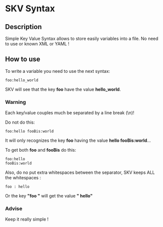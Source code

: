 # SKV Syntax
## Description

Simple Key Value Syntax allows to store easily variables into a file.
No need to use or known XML or YAML !

## How to use
To write a variable you need to use the next syntax:
```
foo:hello_world
```

SKV will see that the key **foo** have the value **hello_world**.

### Warning 

Each key/value couples much be separated by a line break (\n)!

Do not do this:
```
foo:hello fooBis:world
```
It will only recognizes the key **foo** having the value **hello fooBis:world**...

To get both **foo** and **fooBis** do this:
```
foo:hello
fooBis:world
```

Also, do no put extra whitespaces between the separator, SKV keeps ALL the whitespaces :
```
foo : hello
```
Or the key **"foo "** will get the value **" hello"**

### Advise 
Keep it really simple ! 
